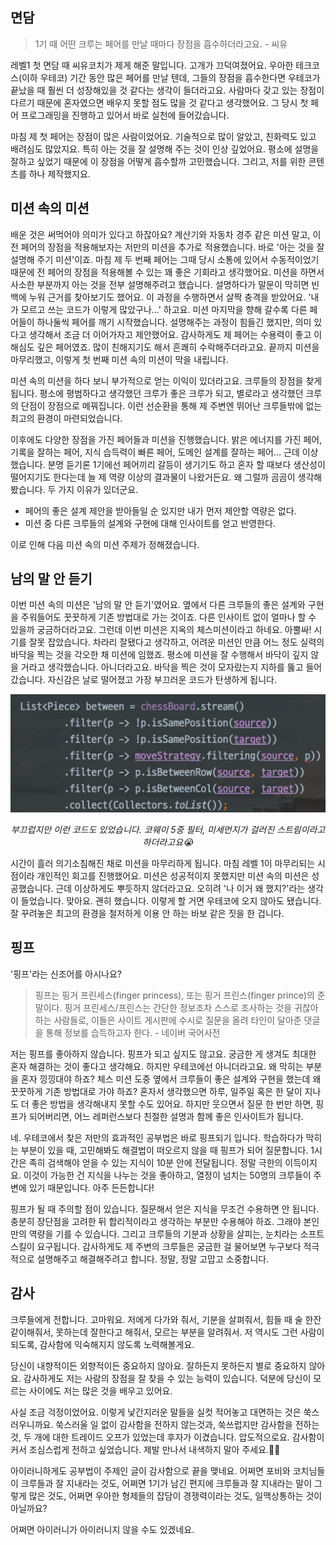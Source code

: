 ## 면담

> 1기 때 어떤 크루는 페어를 만날 때마다 장점을 흡수하더라고요. - 씨유

레벨1 첫 면담 때 씨유코치가 제게 해준 말입니다. 고개가 끄덕여졌어요. 우아한 테크코스(이하 우테코) 기간 동안 많은 페어를 만날 텐데, 그들의 장점을 흡수한다면 우테코가 끝났을 때 훨씬 더 성장해있을 것 같다는 생각이 들더라고요. 사람마다 갖고 있는 장점이 다르기 때문에 혼자였으면 배우지 못할 점도 많을 것 같다고 생각했어요. 그 당시 첫 페어 프로그래밍을 진행하고 있어서 바로 실천에 들어갔습니다.

마침 제 첫 페어는 장점이 많은 사람이었어요. 기술적으로 많이 알았고, 친화력도 있고 배려심도 많았지요. 특히 아는 것을 잘 설명해 주는 것이 인상 깊었어요. 평소에 설명을 잘하고 싶었기 때문에 이 장점을 어떻게 흡수할까 고민했습니다. 그리고, 저를 위한 콘텐츠를 하나 제작했지요.



## 미션 속의 미션

배운 것은 써먹어야 의미가 있다고 하잖아요? 계산기와 자동차 경주 같은 미션 말고, 이전 페어의 장점을 적용해보자는 저만의 미션을 추가로 적용했습니다. 바로 '아는 것을 잘 설명해 주기 미션'이죠. 마침 제 두 번째 페어는 그때 당시 소통에 있어서 수동적이었기 때문에 전 페어의 장점을 적용해볼 수 있는 꽤 좋은 기회라고 생각했어요. 미션을 하면서 사소한 부분까지 아는 것을 전부 설명해주려고 했습니다. 설명하다가 말문이 막히면 빈백에 누워 근거를 찾아보기도 했어요. 이 과정을 수행하면서 살짝 충격을 받았어요. '내가 모르고 쓰는 코드가 이렇게 많았구나...' 하고요. 미션 마지막을 향해 갈수록 다른 페어들이 하나둘씩 페어를 깨기 시작했습니다. 설명해주는 과정이 힘들긴 했지만, 의미 있다고 생각해서 조금 더 이어가자고 제안했어요. 감사하게도 제 페어는 수용력이 좋고 이해심도 깊은 페어였죠. 많이 친해지기도 해서 흔쾌히 수락해주더라고요. 끝까지 미션을 마무리했고, 이렇게 첫 번째 미션 속의 미션이 막을 내립니다.

미션 속의 미션을 하다 보니 부가적으로 얻는 이익이 있더라고요. 크루들의 장점을 찾게 됩니다. 평소에 평범하다고 생각했던 크루가 좋은 크루가 되고, 별로라고 생각했던 크루의 단점이 장점으로 메꿔집니다. 이런 선순환을 통해 제 주변엔 뛰어난 크루들밖에 없는 최고의 환경이 마련되었습니다.

이후에도 다양한 장점을 가진 페어들과 미션을 진행했습니다. 밝은 에너지를 가진 페어, 기록을 잘하는 페어, 지식 습득력이 빠른 페어, 도메인 설계를 잘하는 페어... 근데 이상했습니다. 분명 듣기론 1기에선 페어끼리 갈등이 생기기도 하고 혼자 할 때보다 생산성이 떨어지기도 한다는데 늘 제 역량 이상의 결과물이 나왔거든요. 왜 그럴까 곰곰이 생각해봤습니다. 두 가지 이유가 있더군요.

- 페어의 좋은 설계 제안을 받아들일 순 있지만 내가 먼저 제안할 역량은 없다.
- 미션 중 다른 크루들의 설계와 구현에 대해 인사이트를 얻고 반영한다.

이로 인해 다음 미션 속의 미션 주제가 정해졌습니다.



## 남의 말 안 듣기

이번 미션 속의 미션은 '남의 말 안 듣기'였어요. 옆에서 다른 크루들의 좋은 설계와 구현을 주워들어도 꿋꿋하게 기존 방법대로 가는 것이죠. 다른 인사이트 없이 얼마나 할 수 있을까 궁금하더라고요. 그런데 이번 미션은 지옥의 체스미션이라고 하네요. 아뿔싸! 시기를 잘못 잡았습니다. 차라리 잘됐다고 생각하고, 어려운 미션인 만큼 어느 정도 실력의 바닥을 찍는 것을 각오한 채 미션에 임했죠. 평소에 미션을 잘 수행해서 바닥이 깊지 않을 거라고 생각했습니다. 아니더라고요. 바닥을 찍은 것이 모자랐는지 지하를 뚫고 들어갔습니다. 자신감은 날로 떨어졌고 가장 부끄러운 코드가 탄생하게 됩니다.

<img src="./coway.png" width="600">

<p align="center"><i>부끄럽지만 이런 코드도 있었습니다. 코웨이 5중 필터, 미세먼지가 걸러진 스트림이라고 하더라고요😭</i></p>

시간이 흘러 의기소침해진 채로 미션을 마무리하게 됩니다. 마침 레벨 1이 마무리되는 시점이라 개인적인 회고를 진행했어요. 미션은 성공적이지 못했지만 미션 속의 미션은 성공했습니다. 근데 이상하게도 뿌듯하지 않더라고요. 오히려 '나 이거 왜 했지?'라는 생각이 들었습니다. 맞아요. 괜히 했습니다. 이렇게 할 거면 우테코에 오지 않아도 됐습니다. 잘 꾸려놓은 최고의 환경을 철저하게 이용 안 하는 바보 같은 짓을 한 겁니다.



## 핑프

'핑프'라는 신조어를 아시나요?

> 핑프는 핑거 프린세스(finger princess), 또는 핑거 프린스(finger prince)의 준말이다. 핑거 프린세스/프린스는 간단한 정보조차 스스로 조사하는 것을 귀찮아하는 사람들로, 이들은 사이트 게시판에 수시로 질문을 올려 타인이 달아준 댓글을 통해 정보를 습득하고자 한다. - 네이버 국어사전

저는 핑프를 좋아하지 않습니다. 핑프가 되고 싶지도 않고요. 궁금한 게 생겨도 최대한 혼자 해결하는 것이 좋다고 생각해요. 하지만 우테코에선 아니더라고요. 왜 막히는 부분을 혼자 낑낑대야 하죠? 체스 미션 도중 옆에서 크루들이 좋은 설계와 구현을 했는데 왜 꿋꿋하게 기존 방법대로 가야 하죠? 혼자서 생각했으면 하루, 일주일 혹은 한 달이 지나도 더 좋은 방법을 생각해내지 못할 수도 있어요. 하지만 웃으면서 질문 한 번만 하면, 핑프가 되어버리면, 어느 레퍼런스보다 친절한 설명과 함께 좋은 인사이트가 됩니다. 

네. 우테코에서 찾은 저만의 효과적인 공부법은 바로 핑프되기 입니다. 학습하다가 막히는 부분이 있을 때, 고민해봐도 해결법이 떠오르지 않을 때 핑프가 되어 질문합니다. 1시간은 족히 검색해야 얻을 수 있는 지식이 10분 안에 전달됩니다. 정말 극한의 이득이지요. 이것이 가능한 건 지식을 나누는 것을 좋아하고, 열정이 넘치는 50명의 크루들이 주변에 있기 때문입니다. 아주 든든합니다!

핑프가 될 때 주의할 점이 있습니다. 질문해서 얻은 지식을 무조건 수용하면 안 됩니다. 충분히 장단점을 고려한 뒤 합리적이라고 생각하는 부분만 수용해야 하죠. 그래야 본인만의 역량을 기를 수 있습니다. 그리고 크루들의 기분과 상황을 살피는, 눈치라는 소프트 스킬이 요구됩니다. 감사하게도 제 주변의 크루들은 궁금한 걸 물어보면 누구보다 적극적으로 설명해주고 해결해주려고 합니다. 정말, 정말 고맙고 소중합니다.



## 감사

크루들에게 전합니다. 고마워요. 저에게 다가와 줘서, 기분을 살펴줘서, 힘들 때 술 한잔 같이해줘서, 못하는데 잘한다고 해줘서, 모르는 부분을 알려줘서. 저 역시도 그런 사람이 되도록, 감사함에 익숙해지지 않도록 노력해볼게요.

당신이 내향적이든 외향적이든 중요하지 않아요. 잘하든지 못하든지 별로 중요하지 않아요. 감사하게도 저는 사람의 장점을 잘 찾을 수 있는 능력이 있습니다. 덕분에 당신이 모르는 사이에도 저는 많은 것을 배우고 있어요.

사실 조금 걱정이었어요. 이렇게 낯간지러운 말들을 실컷 적어놓고 대면하는 것은 쑥스러우니까요. 쑥스러울 일 없이 감사함을 전하지 않는것과, 쑥쓰럽지만 감사함을 전하는 것, 두 개에 대한 트레이드 오프가 있었는데 후자가 이겼습니다. 압도적으로요. 감사함이 커서 조심스럽게 전하고 싶었습니다. 제발 만나서 내색하지 말아 주세요.🙏🏻

아이러니하게도 공부법이 주제인 글이 감사함으로 끝을 맺네요. 어쩌면 포비와 코치님들이 크루들과 잘 지내라는 것도, 어쩌면 1기가 남긴 편지에 크루들과 잘 지내라는 말이 그렇게 많은 것도, 어쩌면 우아한 형제들의 잡담이 경쟁력이라는 것도, 일맥상통하는 것이 아닐까요?

어쩌면 아이러니가 아이러니지 않을 수도 있겠네요.

